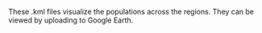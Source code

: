 These .kml files visualize the populations across the regions. They can be viewed by uploading to Google Earth.
